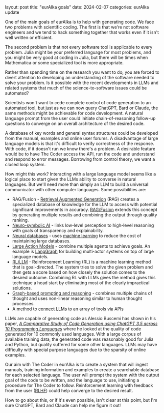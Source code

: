 layout: post
title:  "eurAIka goals"
date:   2024-02-07
categories: eurAIka update

One of the main goals of eurAIka is to help with generating code. We face two problems with scientific coding. The first is that we're not software engineers and we tend to hack  something together that works even if it isn't well written or efficient. 

The second problem is that not every software tool is applicable to every problem. Julia might be your preferred language for most problems, and you might be very good at coding in Julia, but there will be times when Mathematica or some specialized tool is more appropriate.

Rather than spending time on the research you want to do, you are forced to divert attention to developing an understanding of the software needed to solve your problem. Is it possible with the recent developments in LLMs and related systems that much of the science-to-software issues could be automated? 

Scientists won't want to cede complete control of code generation to an automated tool, but just as we can now query ChatGPT, Bard or Claude, the same methods might be achievable for code development. A natural language prompt from the user could initiate chain-of-reasoning follow-up questions to converge on an overall architecture of the desired code. 

A database of key words and general syntax structures could be developed from the manual, examples and  online user forums. A disadvantage of large language models is that it's difficult to verify correctness of the response. With code, if it doesn't run we know there's a problem. A desirable feature would be to have The Coder access the API, run the code and understand and respond to error messages. Borrowing from control theory, we want a closed loop system.

How might this work? Interacting with a large language model seems like a logical place to start given the LLMs ability to converse in natural languages. But we'll need more than simply an LLM to build a universal communicator with other computer languages. Some possibilities are:

- RAG/Fusion - [Retrieval Augmented Generation](https://www.pinecone.io/blog/rag-study/?utm_medium=email&_hsmi=291465816&utm_content=291465816&utm_source=hs_email) (RAG) creates a specialized database of knowledge for the LLM to access with potential significant improvements in accuracy. [RAG/Fusion](RAG/Fusion) extends this concept by generating multiple results and combining the output through quality ranking.
- [Neuro-symbolic AI](https://www.turing.ac.uk/research/interest-groups/neuro-symbolic-ai) - links low-level perception to high-level reasoning with goals of transparency and explainability.
- [Neural databases](https://www.marktechpost.com/2021/08/26/facebook-ai-introduces-neural-databases-a-new-approach-which-enables-machines-to-search-unstructured-data-and-connect-the-fields-of-databases-and-nlp/) - uses [machine learning](https://medium.com/thirdai-blog/neural-database-next-generation-context-retrieval-system-for-building-specialized-ai-agents-with-861ffa0516e7) to reduce the cost of maintaining large databases.
- [Large Action Models](https://medium.com/version-1/the-rise-of-large-action-models-lams-how-ai-can-understand-and-execute-human-intentions-f59c8e78bc09) - combine multiple agents to achieve goals. An example is [LangGraph](https://python.langchain.com/docs/langgraph) for building multi-actor systems on top of large language models.
- [RL/LLM](RL/LLM) - Reinforcement Learning (RL) is a machine learning method that is goal-directed. The system tries to solve the given problem and then gets a score based on how closely the solution comes to the desired outcome. Combining RL with LLMs gives the method gives this technique a head start by eliminating most of the clearly impractical solutions.
- [Graph-based prompting and reasoning](https://cameronrwolfe.substack.com/p/graph-based-prompting-and-reasoning) - combines multiple chains of thought and uses non-linear reasoning similar to human thought processes.
- A method to [connect LLMs](https://gorilla.cs.berkeley.edu/) to an array of tools via APIs

LLMs are capable of generating code as Alessio Buscemi has shown in his paper, [*A Comparative Study of Code Generation using ChatGPT 3.5 across 10 Programming Languages*](https://arxiv.org/abs/2308.04477) where he looked at the quality of code generated for 10 commonly used languages. With a large corpus of available training data, the generated code was reasonably good for Julia and Python, but quality suffered for some other languages. LLMs may have difficulty with special purpose languages due to the sparsity of online examples.

Our aim with The Coder in eurAIka is to create a system that will ingest manuals, training information and examples to create a searchable database for each selected language. The user will prompt the system with the output goal of the code to be written, and the language to use, initiating a procedure for The Coder to follow. Reinforcement learning with feedback from the user ([RLHF](https://huggingface.co/blog/rlhf)) could help converge to the desired result.

How to go about this, or if it's even possible, isn't clear at this point, but I'm sure ChatGPT, Bard and Claude can help me figure it out!

